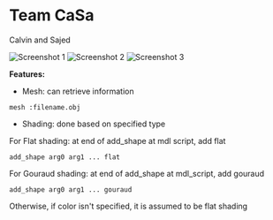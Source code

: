 # Team CaSa
Calvin and Sajed

![Screenshot 1](https://i.imgur.com/oQx2fdV.png)
![Screenshot 2](https://i.imgur.com/YsAq41T.png)
![Screenshot 3](https://i.imgur.com/Mhqq4Xb.png)

**Features:**
+ Mesh: can retrieve information 
```
mesh :filename.obj
```
+ Shading: done based on specified type

For Flat shading: at end of add_shape at mdl script, add flat
```
add_shape arg0 arg1 ... flat
```

For Gouraud shading: at end of add_shape at mdl_script, add gouraud
```
add_shape arg0 arg1 ... gouraud
```

Otherwise, if color isn't specified, it is assumed to be flat shading

